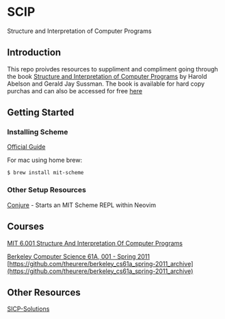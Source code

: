 # SCIP
Structure and Interpretation of Computer Programs

## Introduction
This repo proivdes resources to suppliment and compliment going through the book [Structure and Interpretation of Computer Programs](https://mitpress.mit.edu/9780262510875/structure-and-interpretation-of-computer-programs/) by Harold Abelson and Gerald Jay Sussman. The book is available for hard copy purchas and can also be accessed for free [here](https://mitp-content-server.mit.edu/books/content/sectbyfn/books_pres_0/6515/sicp.zip/full-text/book/book.html)

## Getting Started

### Installing Scheme
[Official Guide](https://www.gnu.org/software/mit-scheme/)

For mac using home brew:
```
$ brew install mit-scheme
```

### Other Setup Resources
[Conjure](https://github.com/Olical/conjure/wiki/Quick-start:-Scheme-(stdio)) - Starts an MIT Scheme REPL within Neovim

## Courses
[MIT 6.001 Structure And Interpretation Of Computer Programs](https://ocw.mit.edu/courses/6-001-structure-and-interpretation-of-computer-programs-spring-2005/)

[Berkeley Computer Science 61A, 001 - Spring 2011](https://archive.org/details/ucberkeley-webcast-PL3E89002AA9B9879E?sort=titleSorter)
[https://github.com/theurere/berkeley_cs61a_spring-2011_archive](https://github.com/theurere/berkeley_cs61a_spring-2011_archive)

## Other Resources
[SICP-Solutions](http://community.schemewiki.org/?SICP-Solutions)
